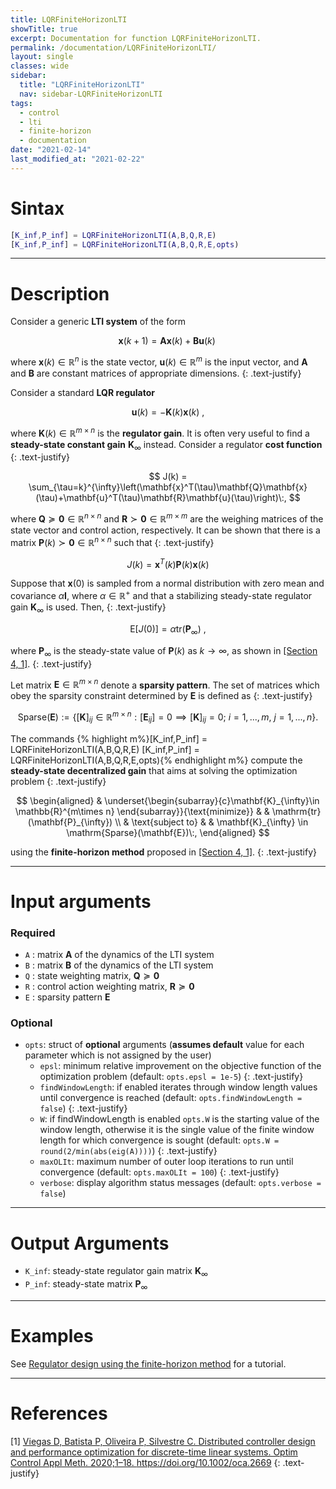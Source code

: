 ```yaml
---
title: LQRFiniteHorizonLTI
showTitle: true
excerpt: Documentation for function LQRFiniteHorizonLTI.
permalink: /documentation/LQRFiniteHorizonLTI/
layout: single
classes: wide
sidebar:
  title: "LQRFiniteHorizonLTI"
  nav: sidebar-LQRFiniteHorizonLTI
tags:
  - control
  - lti
  - finite-horizon
  - documentation
date: "2021-02-14"
last_modified_at: "2021-02-22"
---
```


# Sintax
~~~m
[K_inf,P_inf] = LQRFiniteHorizonLTI(A,B,Q,R,E)
[K_inf,P_inf] = LQRFiniteHorizonLTI(A,B,Q,R,E,opts)
~~~
***

# Description
Consider a generic **LTI system** of the form

$$
\mathbf{x}(k+1)=\mathbf{A}\mathbf{x}(k)+\mathbf{B}\mathbf{u}(k)\;
$$

where $\mathbf{x}(k)\in\mathbb{R}^{n}$ is the state vector, $\mathbf{u}(k)\in \mathbb{R}^{m}$ is the input vector, and $\mathbf{A}$ and $\mathbf{B}$ are constant matrices of appropriate dimensions.
{: .text-justify}

Consider a standard **LQR regulator**

$$
\mathbf{u}(k) = -\mathbf{K}(k)\mathbf{x}(k)\:,
$$

where $\mathbf{K}(k)\in\mathbb{R}^{m\times n}$ is the **regulator gain**. It is often very useful to find a **steady-state constant gain** $\mathbf{K}_{\infty}$ instead. Consider a regulator **cost function**
{: .text-justify}

$$
J(k) = \sum_{\tau=k}^{\infty}\left(\mathbf{x}^T(\tau)\mathbf{Q}\mathbf{x}(\tau)+\mathbf{u}^T(\tau)\mathbf{R}\mathbf{u}(\tau)\right)\:,
$$

where $\mathbf{Q} \succeq \mathbf{0}\in\mathbb{R}^{n\times n}$ and  $\mathbf{R} \succ \mathbf{0}\in\mathbb{R}^{m\times m}$ are the weighing matrices of the state vector and control action, respectively. It can be shown that there is a matrix $\mathbf{P}(k) \succ \mathbf{0}\in\mathbb{R}^{n\times n}$ such that
{: .text-justify}

$$
J(k) = \mathbf{x}^T(k)\mathbf{P}(k)\mathbf{x}(k)
$$

Suppose that $\mathbf{x}(0)$ is sampled from a normal distribution with zero mean and covariance $\alpha \mathbf{I}$, where $\alpha \in \mathbb{R}^{+}$ and that a stabilizing steady-state regulator gain $\mathbf{K}_{\infty}$ is used. Then,
{: .text-justify}

$$
\mathrm{E}[J(0)] = \alpha \mathrm{tr}(\mathbf{P}_{\infty})\:,
$$

where $\mathbf{P}_{\infty}$ is the steady-state value of $\mathbf{P}(k)$ as $k \to \infty$, as shown in [[Section 4, 1]](#references).
{: .text-justify}

Let matrix $\mathbf{E}  \in\mathbb{R}^{m\times n}$ denote a **sparsity pattern**. The set of matrices which obey the sparsity constraint determined by $\mathbf{E}$ is defined as
{: .text-justify}

$$
\mathrm{Sparse}(\mathbf{E}) :=\left\{[\mathbf{K}]_{ij}\in\mathbb{R}^{m\times n}: [\mathbf{E}_{ij}] = 0 \implies [\mathbf{K}]_{ij}= 0;\: i= 1,...,m, \:j=1,...,n \right\}.
$$

The commands
{% highlight m%}[K_inf,P_inf] = LQRFiniteHorizonLTI(A,B,Q,R,E)
[K_inf,P_inf] = LQRFiniteHorizonLTI(A,B,Q,R,E,opts){% endhighlight m%} compute the **steady-state decentralized gain** that aims at solving the optimization problem
{: .text-justify}

$$
\begin{aligned}
& \underset{\begin{subarray}{c}\mathbf{K}_{\infty}\in \mathbb{R}^{m\times n} \end{subarray}}{\text{minimize}}
& & \mathrm{tr}(\mathbf{P}_{\infty}) \\
& \text{subject to}
& & \mathbf{K}_{\infty} \in \mathrm{Sparse}(\mathbf{E})\:,
\end{aligned}
$$

using the **finite-horizon method** proposed in [[Section 4, 1]](#references).
{: .text-justify}

***

# Input arguments
### Required
-  ```A``` : matrix $\mathbf{A}$ of the dynamics of the LTI system
-  ```B``` : matrix $\mathbf{B}$ of the dynamics of the LTI system
-  ```Q``` : state weighting matrix, $\mathbf{Q} \succeq \mathbf{0}$
-  ```R``` : control action weighting matrix, $\mathbf{R} \succeq \mathbf{0}$
-  ```E``` : sparsity pattern $\mathbf{E}$

### Optional
- ```opts```: struct of **optional** arguments (**assumes default** value for each parameter which is not assigned by the user)
  - ```epsl```: minimum relative improvement on the objective function of the optimization problem (default: ```opts.epsl = 1e-5```)
{: .text-justify}
  - ```findWindowLength```: if enabled iterates through window length values until convergence is reached (default: ```opts.findWindowLength = false```)
{: .text-justify}
  - ```W```: if findWindowLength is enabled ```opts.W``` is the starting value of the window length, otherwise it is the single value of the finite window length for which convergence is sought (default: ```opts.W = round(2/min(abs(eig(A))))```)
{: .text-justify}
  - ```maxOLIt```: maximum number of outer loop iterations to run until convergence (default: ```opts.maxOLIt = 100```)
{: .text-justify}
  - ```verbose```: display algorithm status messages (default: ```opts.verbose = false```)

***

# Output Arguments

- ```K_inf```: steady-state regulator gain matrix $\mathbf{K}_{\infty}$
- ```P_inf```: steady-state matrix $\mathbf{P}_{\infty}$

***

# Examples

See [Regulator design using the finite-horizon method](/tutorials/LQRFiniteHorizonLTI/) for a tutorial.

***

# References
[1] <a href="https://onlinelibrary.wiley.com/doi/abs/10.1002/oca.2669" target="_blank">Viegas D, Batista P, Oliveira P, Silvestre C. Distributed controller design and performance optimization for discrete-time linear systems. Optim Control Appl Meth. 2020;1–18. https://doi.org/10.1002/oca.2669</a>
{: .text-justify}
